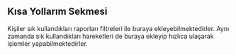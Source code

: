 ## Kısa Yollarım Sekmesi
Kişiler sık kullandıkları raporları filtreleri ile buraya ekleyebilmektedirler. Aynı zamanda sık kullandıkları hareketleri de buraya ekleyip hızlıca ulaşarak işlemler yapabilmektedirler. 
